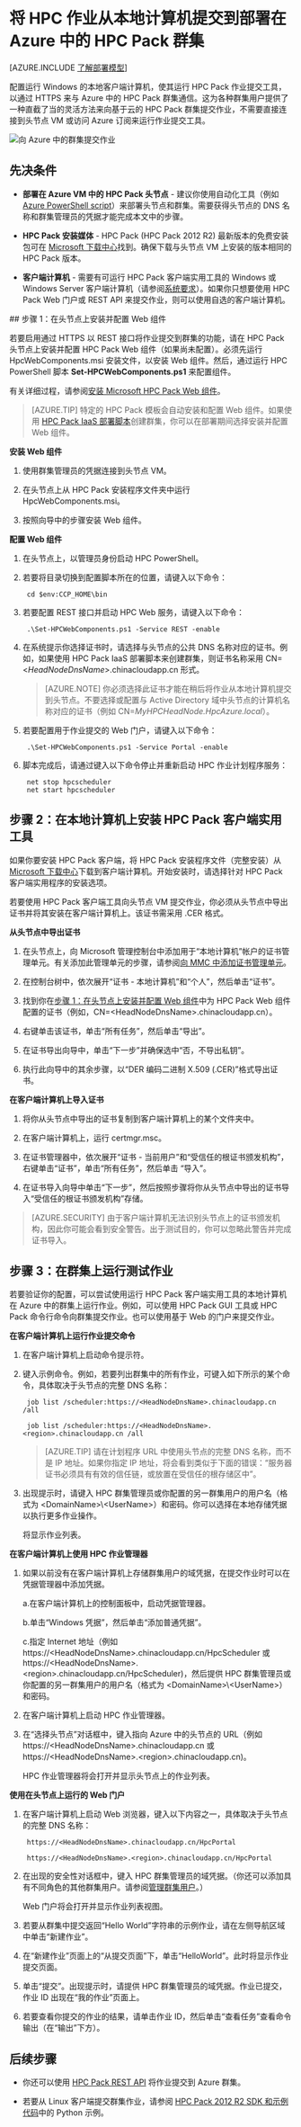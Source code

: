 <properties
 pageTitle="向 Azure 中的 HPC Pack 群集提交作业 | Azure"
 description="了解如何设置本地计算机，以将作业提交到 Azure 中的 HPC Pack 群集"
 services="virtual-machines-windows"
 documentationCenter=""
 authors="dlepow"
 manager="timlt"
 editor=""
 tags="azure-resource-manager,azure-service-management,hpc-pack"/>
<tags
	ms.service="virtual-machines-windows"
	ms.date="04/14/2016"
	wacn.date="05/24/2016"/>

# 将 HPC 作业从本地计算机提交到部署在 Azure 中的 HPC Pack 群集

[AZURE.INCLUDE [了解部署模型](../includes/learn-about-deployment-models-both-include.md)]

配置运行 Windows 的本地客户端计算机，使其运行 HPC Pack 作业提交工具，以通过 HTTPS 来与 Azure 中的 HPC Pack 群集通信。这为各种群集用户提供了一种直截了当的灵活方法来向基于云的 HPC Pack 群集提交作业，不需要直接连接到头节点 VM 或访问 Azure 订阅来运行作业提交工具。

![向 Azure 中的群集提交作业][jobsubmit]

## 先决条件

* **部署在 Azure VM 中的 HPC Pack 头节点** - 建议你使用自动化工具（例如 [Azure PowerShell script](/documentation/articles/virtual-machines-windows-classic-hpcpack-cluster-powershell-script)）来部署头节点和群集。需要获得头节点的 DNS 名称和群集管理员的凭据才能完成本文中的步骤。

* **HPC Pack 安装媒体** - HPC Pack (HPC Pack 2012 R2) 最新版本的免费安装包可在 [Microsoft 下载中心](http://go.microsoft.com/fwlink/?LinkId=328024)找到。确保下载与头节点 VM 上安装的版本相同的 HPC Pack 版本。

* **客户端计算机** - 需要有可运行 HPC Pack 客户端实用工具的 Windows 或 Windows Server 客户端计算机（请参阅[系统要求](https://technet.microsoft.com/zh-cn/library/dn535781.aspx)）。如果你只想要使用 HPC Pack Web 门户或 REST API 来提交作业，则可以使用自选的客户端计算机。


##<a name="step-1:-install-and-configure-the-web-components-on-the-head-node"></a> 步骤 1：在头节点上安装并配置 Web 组件

若要启用通过 HTTPS 以 REST 接口将作业提交到群集的功能，请在 HPC Pack 头节点上安装并配置 HPC Pack Web 组件（如果尚未配置）。必须先运行 HpcWebComponents.msi 安装文件，以安装 Web 组件。然后，通过运行 HPC PowerShell 脚本 **Set-HPCWebComponents.ps1** 来配置组件。

有关详细过程，请参阅[安装 Microsoft HPC Pack Web 组件](http://technet.microsoft.com/zh-cn/library/hh314627.aspx)。

>[AZURE.TIP] 特定的 HPC Pack 模板会自动安装和配置 Web 组件。如果使用 [HPC Pack IaaS 部署脚本](/documentation/articles/virtual-machines-windows-classic-hpcpack-cluster-powershell-script)创建群集，你可以在部署期间选择安装并配置 Web 组件。

**安装 Web 组件**

1. 使用群集管理员的凭据连接到头节点 VM。

2. 在头节点上从 HPC Pack 安装程序文件夹中运行 HpcWebComponents.msi。

3. 按照向导中的步骤安装 Web 组件。

**配置 Web 组件**

1. 在头节点上，以管理员身份启动 HPC PowerShell。

2. 若要将目录切换到配置脚本所在的位置，请键入以下命令：

	
	    cd $env:CCP_HOME\bin
	    
3. 若要配置 REST 接口并启动 HPC Web 服务，请键入以下命令：

	
	    .\Set-HPCWebComponents.ps1 -Service REST -enable
	    

4. 在系统提示你选择证书时，请选择与头节点的公共 DNS 名称对应的证书。例如，如果使用 HPC Pack IaaS 部署脚本来创建群集，则证书名称采用 CN=&lt;*HeadNodeDnsName*&gt;.chinacloudapp.cn 形式。

    >[AZURE.NOTE] 你必须选择此证书才能在稍后将作业从本地计算机提交到头节点。不要选择或配置与 Active Directory 域中头节点的计算机名称对应的证书（例如 CN=*MyHPCHeadNode.HpcAzure.local*）。

5. 若要配置用于作业提交的 Web 门户，请键入以下命令：

	
	    .\Set-HPCWebComponents.ps1 -Service Portal -enable
	    
6. 脚本完成后，请通过键入以下命令停止并重新启动 HPC 作业计划程序服务：

	
	    net stop hpcscheduler
	    net start hpcscheduler
	    

## 步骤 2：在本地计算机上安装 HPC Pack 客户端实用工具

如果你要安装 HPC Pack 客户端，将 HPC Pack 安装程序文件（完整安装）从 [Microsoft 下载中心](http://go.microsoft.com/fwlink/?LinkId=328024)下载到客户端计算机。开始安装时，请选择针对 HPC Pack 客户端实用程序的安装选项。

若要使用 HPC Pack 客户端工具向头节点 VM 提交作业，你必须从头节点中导出证书并将其安装在客户端计算机上。该证书需采用 .CER 格式。

**从头节点中导出证书**

1. 在头节点上，向 Microsoft 管理控制台中添加用于“本地计算机”帐户的证书管理单元。有关添加此管理单元的步骤，请参阅[向 MMC 中添加证书管理单元](https://technet.microsoft.com/zh-cn/library/cc754431.aspx)。

2. 在控制台树中，依次展开“证书 - 本地计算机”和“个人”，然后单击“证书”。

3. 找到你在[步骤 1：在头节点上安装并配置 Web 组件](#step-1:-install-and-configure-the-web-components-on-the-head-node)中为 HPC Pack Web 组件配置的证书（例如，CN=&lt;HeadNodeDnsName&gt;.chinacloudapp.cn）。

4. 右键单击该证书，单击“所有任务”，然后单击“导出”。

5. 在证书导出向导中，单击“下一步”并确保选中“否，不导出私钥”。

6. 执行此向导中的其余步骤，以“DER 编码二进制 X.509 (.CER)”格式导出证书。


**在客户端计算机上导入证书**


1. 将你从头节点中导出的证书复制到客户端计算机上的某个文件夹中。

2. 在客户端计算机上，运行 certmgr.msc。

3. 在证书管理器中，依次展开“证书 - 当前用户”和“受信任的根证书颁发机构”，右键单击“证书”，单击“所有任务”，然后单击 “导入”。

4. 在证书导入向导中单击“下一步”，然后按照步骤将你从头节点中导出的证书导入“受信任的根证书颁发机构”存储。



>[AZURE.SECURITY] 由于客户端计算机无法识别头节点上的证书颁发机构，因此你可能会看到安全警告。出于测试目的，你可以忽略此警告并完成证书导入。

## 步骤 3：在群集上运行测试作业

若要验证你的配置，可以尝试使用运行 HPC Pack 客户端实用工具的本地计算机在 Azure 中的群集上运行作业。例如，可以使用 HPC Pack GUI 工具或 HPC Pack 命令行命令向群集提交作业。也可以使用基于 Web 的门户来提交作业。


**在客户端计算机上运行作业提交命令**


1. 在客户端计算机上启动命令提示符。

2. 键入示例命令。例如，若要列出群集中的所有作业，可键入如下所示的某个命令，具体取决于头节点的完整 DNS 名称：

	
	    job list /scheduler:https://<HeadNodeDnsName>.chinacloudapp.cn /all
	
	    job list /scheduler:https://<HeadNodeDnsName>.<region>.chinacloudapp.cn /all
	    

    >[AZURE.TIP] 请在计划程序 URL 中使用头节点的完整 DNS 名称，而不是 IP 地址。如果你指定 IP 地址，将会看到类似于下面的错误：“服务器证书必须具有有效的信任链，或放置在受信任的根存储区中”。

3. 出现提示时，请键入 HPC 群集管理员或你配置的另一群集用户的用户名（格式为 &lt;DomainName&gt;\\&lt;UserName&gt;）和密码。你可以选择在本地存储凭据以执行更多作业操作。

    将显示作业列表。


**在客户端计算机上使用 HPC 作业管理器**

1. 如果以前没有在客户端计算机上存储群集用户的域凭据，在提交作业时可以在凭据管理器中添加凭据。

    a.在客户端计算机上的控制面板中，启动凭据管理器。

    b.单击“Windows 凭据”，然后单击“添加普通凭据”。

    c.指定 Internet 地址（例如 https://&lt;HeadNodeDnsName&gt;.chinacloudapp.cn/HpcScheduler 或 https://&lt;HeadNodeDnsName&gt;.&lt;region&gt;.chinacloudapp.cn/HpcScheduler)，然后提供 HPC 群集管理员或你配置的另一群集用户的用户名（格式为 &lt;DomainName&gt;\\&lt;UserName&gt;）和密码。

2. 在客户端计算机上启动 HPC 作业管理器。

3. 在“选择头节点”对话框中，键入指向 Azure 中的头节点的 URL（例如 https://&lt;HeadNodeDnsName&gt;.chinacloudapp.cn 或 https://&lt;HeadNodeDnsName&gt;.&lt;region&gt;.chinacloudapp.cn)。

    HPC 作业管理器将会打开并显示头节点上的作业列表。

**使用在头节点上运行的 Web 门户**

1. 在客户端计算机上启动 Web 浏览器，键入以下内容之一，具体取决于头节点的完整 DNS 名称：

	
	    https://<HeadNodeDnsName>.chinacloudapp.cn/HpcPortal
	
	    https://<HeadNodeDnsName>.<region>.chinacloudapp.cn/HpcPortal
	    
2. 在出现的安全性对话框中，键入 HPC 群集管理员的域凭据。（你还可以添加具有不同角色的其他群集用户。请参阅[管理群集用户](https://technet.microsoft.com/zh-cn/library/ff919335.aspx)。）

    Web 门户将会打开并显示作业列表视图。

3. 若要从群集中提交返回“Hello World”字符串的示例作业，请在左侧导航区域中单击“新建作业”。

4. 在“新建作业”页面上的“从提交页面”下，单击“HelloWorld”。此时将显示作业提交页面。

5. 单击“提交”。出现提示时，请提供 HPC 群集管理员的域凭据。作业已提交，作业 ID 出现在“我的作业”页面上。

6. 若要查看你提交的作业的结果，请单击作业 ID，然后单击“查看任务”查看命令输出（在“输出”下方）。

## 后续步骤

* 你还可以使用 [HPC Pack REST API](http://social.technet.microsoft.com/wiki/contents/articles/7737.creating-and-submitting-jobs-by-using-the-rest-api-in-microsoft-hpc-pack-windows-hpc-server.aspx) 将作业提交到 Azure 群集。

* 若要从 Linux 客户端提交群集作业，请参阅 [HPC Pack 2012 R2 SDK 和示例代码](https://www.microsoft.com/download/details.aspx?id=41633)中的 Python 示例。


<!--Image references-->
[jobsubmit]: ./media/virtual-machines-windows-hpcpack-cluster-submit-jobs/jobsubmit.png

<!---HONumber=Mooncake_0314_2016-->